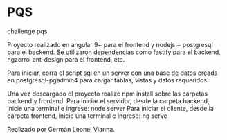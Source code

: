 # PQS
challenge pqs

Proyecto realizado en angular 9+ para el frontend y nodejs + postgresql para el backend.
Se utilizaron dependencias como fastify para el backend, ngzorro-ant-design para el frontend, etc.

Para iniciar, corra el script sql en un server con una base de datos creada en postgresql-pgadmin4
para cargar tablas, vistas y datos requeridos.

Una vez descargado el proyecto realize npm install sobre las carpetas backend y frontend.
Para iniciar el servidor, desde la carpeta backend, inicie una terminal e ingrese: node server
Para iniciar el cliente, desde la carpeta frontend, inicie una terminal e ingrese: ng serve


Realizado por Germán Leonel Vianna. 
